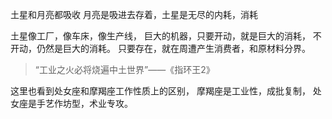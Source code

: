 土星和月亮都吸收
月亮是吸进去存着，土星是无尽的内耗，消耗

土星像工厂，像车床，像生产线，
巨大的机器，只要开动，就是巨大的消耗，
不开动，仍然是巨大的消耗。
只要存在，就在周遭产生消费者，和原材料分界。

>“工业之火必将烧遍中土世界”——《指环王2》

这里也看到处女座和摩羯座工作性质上的区别，
摩羯座是工业性，成批复制，
处女座是手艺作坊型，术业专攻。
